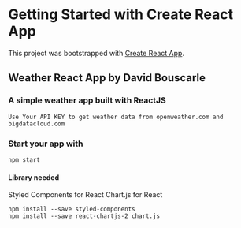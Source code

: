 # Getting Started with Create React App

This project was bootstrapped with [Create React App](https://github.com/facebook/create-react-app).

## Weather React App by David Bouscarle
### A simple weather app built with ReactJS

````
Use Your API KEY to get weather data from openweather.com and bigdatacloud.com
````

### Start your app with
````
npm start
````

#### Library needed
Styled Components for React
Chart.js for React
````
npm install --save styled-components
npm install --save react-chartjs-2 chart.js
````


